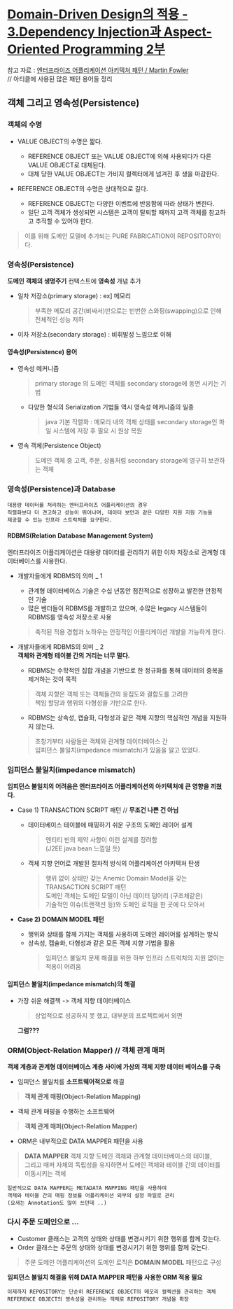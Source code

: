 # [Domain-Driven Design의 적용 - 3.Dependency Injection과 Aspect-Oriented Programming 2부](http://aeternum.egloos.com/1228366)
참고 자료 : [엔터프라이즈 어플리케이션 아키텍처 패턴 / Martin Fowler](https://martinfowler.com/eaaCatalog/)  
// 아티클에 사용된 많은 패턴 용어들 정리

## 객체 그리고 영속성(Persistence)

### 객체의 수명  
  * VALUE OBJECT의 수명은 짧다.  
    * REFERENCE OBJECT 또는 VALUE OBJECT에 의해 사용되다가 다른 VALUE OBJECT로 대체된다.  
    * 대체 당한 VALUE OBJECT는 가비지 컬렉터에게 넘겨진 후 생을 마감한다.
    
  * REFERENCE OBJECT의 수명은 상대적으로 길다.  
    * REFERENCE OBJECT는 다양한 이벤트에 반응함에 따라 상태가 변한다.  
    * 일단 고객 객체가 생성되면 시스템은 고객이 탈퇴할 때까지 고객 객체를 참고하고 추적할 수 있어야 한다.  
  > 이를 위해 도메인 모델에 추가되는 PURE FABRICATION이 REPOSITORY이다.  
  
### 영속성(Persistence)
**도메인 객체의 생명주기** 컨텍스트에 **영속성** 개념 추가  

* 일차 저장소(primary storage) : ex] 메모리  
  > 부족한 메모리 공간(비싸서)만으로는 빈번한 스와핑(swapping)으로 인해 전체적인 성능 저하 
* 이차 저장소(secondary storage) : 비휘발성 느낌으로 이해

#### 영속성(Persistence) 용어  
* 영속성 메커니즘  
  > primary storage 의 도메인 객체를 secondary storage에 동면 시키는 기법  
  * 다양한 형식의 Serialization 기법들 역시 영속성 메커니즘의 일종  
    > java 기본 직렬화 : 메모리 내의 객체 상태를 secondary storage인 파일 시스템에 저장 후 필요 시 원상 복원
* 영속 객체(Persistence Object)  
  > 도메인 객체 중 고객, 주문, 상품처럼 secondary storage에 영구히 보관하는 객체
  
### 영속성(Persistence)과 Database  
```
대용량 데이터를 처리하는 엔터프라이즈 어플리케이션의 경우  
직렬화보다 더 견고하고 성능이 뛰어나며, 데이터 보안과 같은 다양한 지원 지원 기능을  
제공할 수 있는 인프라 스트럭처를 요구한다.
```

#### RDBMS(Relation Database Management System)
엔터프라이즈 어플리케이션은 대용량 데이터를 관리하기 위한 이차 저장소로 관계형 데이터베이스를 사용한다.

* 개발자들에게 RDBMS의 의미 _ 1
  * 관계형 데이터베이스 기술은 수십 년동안 점진적으로 성장하고 발전한 안정적인 기술  
  * 많은 벤더들이 RDBMS를 개발하고 있으며, 수많은 legacy 시스템들이 RDBMS를 영속성 저장소로 사용
  > 축적된 적용 경험과 노하우는 안정적인 어플리케이션 개발을 가능하게 한다.

* 개발자들에게 RDBMS의 의미 _ 2  
  **객체와 관계형 테이블 간의 거리는 너무 멀다.**  
  * RDBMS는 수학적인 집합 개념을 기반으로 한 정규화를 통해 데이터의 중복을 제거하는 것이 목적  
  > 객체 지향은 객체 또는 객체들간의 응집도와 결합도를 고려한  
  > 책임 할당과 행위의 다형성을 기반으로 한다.

  * RDBMS는 상속성, 캡슐화, 다형성과 같은 객체 지향의 핵심적인 개념을 지원하지 않는다.  
  > 초창기부터 사람들은 객체와 관계형 데이터베이스 간  
  > 임피던스 불일치(impedance mismatch)가 있음을 알고 있었다.
  
### 임피던스 불일치(impedance mismatch)  
**임피던스 불일치의 어려움은 엔터프라이즈 어플리케이션의 아키텍처에 큰 영향을 끼쳤다.**

* Case 1) TRANSACTION SCRIPT 패턴 // **무조건 나쁜 건 아님**  
  * 데이터베이스 테이블에 매핑하기 쉬운 구조의 도메인 레이어 설계  
    > 엔티티 빈의 제약 사항이 이런 설계를 장려함  
    > (J2EE java bean 느낌일 듯)
  * 객체 지향 언어로 개발된 절차적 방식의 어플리케이션 아키텍처 탄생  
    > 행위 없이 상태만 갖는 Anemic Domain Model을 갖는 TRANSACTION SCRIPT 패턴  
      > 도메인 객체는 도메인 모델이 아닌 데이터 덩어리 (구조체같은)  
      > 기술적인 이슈(트랜잭션 등)와 도메인 로직을 한 곳에 다 모아서

* **Case 2) DOMAIN MODEL 패턴**  
  * 행위와 상태를 함께 가지는 객체를 사용하여 도메인 레이어를 설계하는 방식  
  * 상속성, 캡슐화, 다형성과 같은 모든 객체 지향 기법을 활용  
    > 임피던스 불일치 문제 해결을 위한 하부 인프라 스트럭처의 지원 없이는 적용이 어려움  
    
#### 임피던스 불일치(impedance mismatch)의 해결

* 가장 쉬운 해결책 -> 객체 지향 데이터베이스  
  > 상업적으로 성공하지 못 했고, 대부분의 프로젝트에서 외면  

  **그럼???**
  
### ORM(Object-Relation Mapper) // 객체 관계 매퍼  
**객체 계층과 관계형 데이터베이스 계층 사이에 가상의 객체 지향 데이터 베이스를 구축**  
  * 임피던스 불일치를 **소프트웨어적으로** 해결  
  > **객체 관계 매핑(Object-Relation Mapping)**  
  * 객체 관계 매핑을 수행하는 소프트웨어  
  > **객체 관계 매퍼(Object-Relation Mapper)**
 
* ORM은 내부적으로 DATA MAPPER 패턴을 사용  
> **DATA MAPPER**
> 객체 지향 도메인 객체와 관계형 데이터베이스의 테이블,  
> 그리고 매퍼 자체의 독립성을 유지하면서 도메인 객체와 테이블 간의 데이터를 이동시키는 객체
  ```
  일반적으로 DATA MAPPER는 METADATA MAPPING 패턴을 사용하여  
  객체와 테이블 간의 매핑 정보를 어플리케이션 외부의 설정 파일로 관리
  (요새는 Annotation도 많이 쓰던데 ..)
  ```
  
### 다시 주문 도메인으로 ...
* Customer 클래스는 고객의 상태와 상태를 변경시키기 위한 행위를 함께 갖는다.  
* Order 클래스는 주문의 상태와 상태를 변경시키기 위한 행위를 함께 갖는다.  
> 주문 도메인 어플리케이션의 도메인 로직은 **DOMAIN MODEL** 패턴으로 구성  

**임피던스 불일치 해결을 위해 DATA MAPPER 패턴을 사용한 ORM 적용 필요**  

```
이제까지 REPOSITORY는 단순히 REFERENCE OBJECT의 메모리 컬렉션을 관리하는 객체  
REFERENCE OBJECT의 영속성을 관리하는 객체로 REPOSITORY 개념을 확장
```
